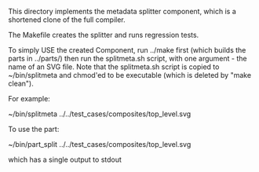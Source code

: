 This directory implements the metadata splitter component, which is a shortened clone of the full compiler.

The Makefile creates the splitter and runs regression tests.

To simply USE the created Component, run ../make first (which builds the parts in ../parts/) then run the splitmeta.sh script, with one argument - the name of an SVG file.  Note that the splitmeta.sh script is copied to ~/bin/splitmeta and chmod'ed to be executable (which is deleted by "make clean").

For example:

~/bin/splitmeta ../../test_cases/composites/top_level.svg

To use the part:

~/bin/part_split ../../test_cases/composites/top_level.svg

which has a single output to stdout

